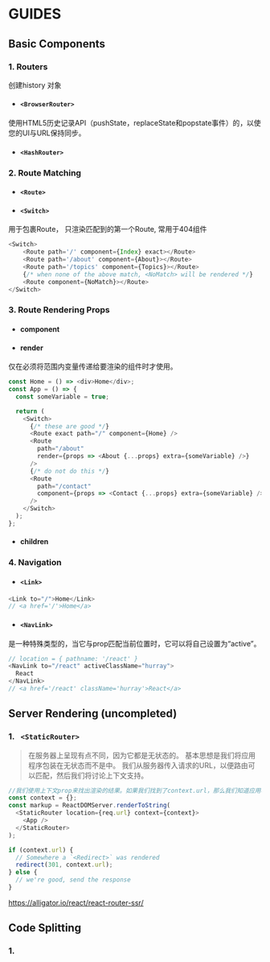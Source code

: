 # GUIDES
## Basic Components
### 1. Routers 
创建history 对象
- #### `<BrowserRouter>`
使用HTML5历史记录API（pushState，replaceState和popstate事件）的<Router>，以使您的UI与URL保持同步。
- #### `<HashRouter>`

### 2. Route Matching
- #### `<Route>`
- #### `<Switch> `
用于包裹Route， 只渲染匹配到的第一个Route, 常用于404组件
```javascript
<Switch>
    <Route path='/' component={Index} exact></Route>
    <Route path='/about' component={About}></Route>
    <Route path='/topics' component={Topics}></Route>
    {/* when none of the above match, <NoMatch> will be rendered */}
    <Route component={NoMatch}></Route>
</Switch>
```
### 3. Route Rendering Props
- ####  component
- ####  render
仅在必须将范围内变量传递给要渲染的组件时才使用。
```javascript
const Home = () => <div>Home</div>;
const App = () => {
  const someVariable = true;

  return (
    <Switch>
      {/* these are good */}
      <Route exact path="/" component={Home} />
      <Route
        path="/about"
        render={props => <About {...props} extra={someVariable} />}
      />
      {/* do not do this */}
      <Route
        path="/contact"
        component={props => <Contact {...props} extra={someVariable} />}
      />
    </Switch>
  );
};
```
- #### children

### 4. Navigation
- ####  `<Link>`
```javascript
<Link to="/">Home</Link>
// <a href='/'>Home</a>
```
- ####   `<NavLink>`
<NavLink>是一种特殊类型的<Link>，当它与prop匹配当前位置时，它可以将自己设置为“active”。
```javascript
// location = { pathname: '/react' }
<NavLink to="/react" activeClassName="hurray">
  React
</NavLink>
// <a href='/react' className='hurray'>React</a>
```
## Server Rendering (uncompleted)
### 1. ` <StaticRouter>`
> 在服务器上呈现有点不同，因为它都是无状态的。 基本思想是我们将应用程序包装在无状态<StaticRouter>而不是<BrowserRouter>中。 我们从服务器传入请求的URL，以便路由可以匹配，然后我们将讨论上下文支持。
``` javascript
//我们使用上下文prop来找出渲染的结果。如果我们找到了context.url，那么我们知道应用程序被重定向
const context = {};
const markup = ReactDOMServer.renderToString(
  <StaticRouter location={req.url} context={context}>
    <App />
  </StaticRouter>
);

if (context.url) {
  // Somewhere a `<Redirect>` was rendered
  redirect(301, context.url);
} else {
  // we're good, send the response
}

```
https://alligator.io/react/react-router-ssr/

## Code Splitting
### 1.